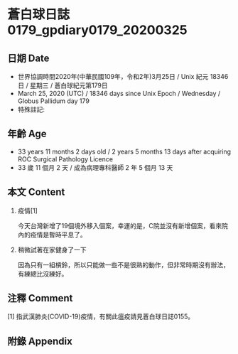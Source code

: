 [_metadata_:encoding]: - "utf-8"
[_metadata_:fileformat]: - "markdown"
[_metadata_:MIME_type]: - "text/plain"
[_metadata_:markdown_version]: - "commonmark version 0.29"
[_metadata_:markdown_spec]: - "https://spec.commonmark.org/0.29/"

# 蒼白球日誌0179_gpdiary0179_20200325 #

## 日期 Date ##

* 世界協調時間2020年(中華民國109年，令和2年)3月25日 / Unix 紀元 18346 日 / 星期三 / 蒼白球紀元第179日
* March 25, 2020 (UTC) / 18346 days since Unix Epoch / Wednesday / Globus Pallidum day 179
* 特殊註記:

## 年齡 Age ##

* 33 years 11 months 2 days old / 2 years 5 months 13 days after acquiring ROC Surgical Pathology Licence
* 33 歲 11 個月 2 天 / 成為病理專科醫師 2 年 5 個月 13 天

## 本文 Content ##

1. 疫情[1]

    今天台灣新增了19個境外移入個案，幸運的是，C院並沒有新增個案，看來院內的疫情是暫時平息了。

2. 稍微試著在家健身了一下

    因為只有一組槓鈴，所以只能做一些不是很熟的動作，但非常時期沒有辦法，有練總比沒練好。
    
## 注釋 Comment ##

[1] 指武漢肺炎(COVID-19)疫情，有關此瘟疫請見蒼白球日誌0155。

## 附錄 Appendix ##